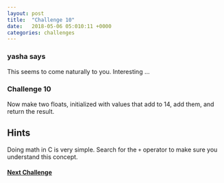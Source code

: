 ```yaml
---
layout: post
title:  "Challenge 10"
date:   2018-05-06 05:010:11 +0000
categories: challenges
---
```


### yasha says

This seems to come naturally to you. Interesting ...

### Challenge 10

Now make two floats, initialized with values that add to 14,  add them, and return the result.

## Hints
Doing math in C is very simple. Search for the `+` operator to make sure you understand this concept.


#### [Next Challenge](/challenges/challenges/2018/05/06/challenge-11.html)
